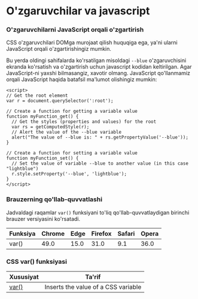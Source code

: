 # O'zgaruvchilar va javascript

### O'zgaruvchilarni JavaScript orqali o'zgartirish

CSS o'zgaruvchilari DOMga murojaat qilish huquqiga ega, ya'ni ularni JavaScript orqali o'zgartirishingiz mumkin.

Bu yerda oldingi sahifalarda ko'rsatilgan misoldagi `--blue` o'zgaruvchisini ekranda ko'rsatish va o'zgartirish uchun javascript kodidan keltirilgan. Agar JavaScript-ni yaxshi bilmasangiz, xavotir olmang. JavaScript qo'llanmamiz orqali JavaScript haqida batafsil ma'lumot olishingiz mumkin:

```
<script>
// Get the root element
var r = document.querySelector(':root');

// Create a function for getting a variable value
function myFunction_get() {
  // Get the styles (properties and values) for the root
  var rs = getComputedStyle(r);
  // Alert the value of the --blue variable
  alert("The value of --blue is: " + rs.getPropertyValue('--blue'));
}

// Create a function for setting a variable value
function myFunction_set() {
  // Set the value of variable --blue to another value (in this case "lightblue")
  r.style.setProperty('--blue', 'lightblue');
}
</script>
```

### Brauzerning qo'llab-quvvatlashi

Jadvaldagi raqamlar `var()` funksiyani to'liq qo'llab-quvvatlaydigan birinchi brauzer versiyasini ko'rsatadi.

| Funksiya | Chrome | Edge | Firefox | Safari | Opera |
| -------- | ------ | ---- | ------- | ------ | ----- |
| var()    | 49.0   | 15.0 | 31.0    | 9.1    | 36.0  |

### CSS var() funksiyasi

| Xususiyat                                                                                                                               | Ta'rif                              |
| --------------------------------------------------------------------------------------------------------------------------------------- | ----------------------------------- |
| [var()](https://www-w3schools-com.translate.goog/cssref/func\_var.asp?\_x\_tr\_sl=auto&\_x\_tr\_tl=uz&\_x\_tr\_hl=en&\_x\_tr\_pto=wapp) | Inserts the value of a CSS variable |
